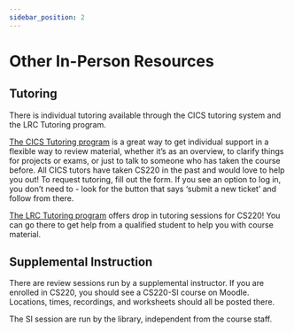 ```yaml
---
sidebar_position: 2
---
```


# Other In-Person Resources

## Tutoring

There is individual tutoring available through the CICS tutoring system and the LRC Tutoring program.

[The CICS Tutoring program](https://cicstutoring.freshdesk.com/support/tickets/new) is a great way to get individual support in a flexible way to review material, whether it’s as an overview, to clarify things for projects or exams, or just to talk to someone who has taken the course before. All CICS tutors have taken CS220 in the past and would love to help you out! To request tutoring, fill out the form. If you see an option to log in, you don’t need to - look for the button that says ‘submit a new ticket’ and follow from there.

[The LRC Tutoring program](https://www.umass.edu/lrc/) offers drop in tutoring sessions for CS220! You can go there to get help from a qualified student to help you with course material.

## Supplemental Instruction

There are review sessions run by a supplemental instructor. If you are enrolled in CS220, you should see a CS220-SI course on Moodle. Locations, times, recordings, and worksheets should all be posted there.

The SI session are run by the library, independent from the course staff.
